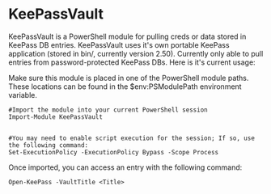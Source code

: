 # KeePassVault
KeePassVault is a PowerShell module for pulling creds or data stored in KeePass DB entries. KeePassVault uses it's own portable KeePass application (stored in bin/, currently version 2.50). Currently only able to pull entries from password-protected KeePass DBs. Here is it's current usage: 

Make sure this module is placed in one of the PowerShell module paths. These locations can be found in the $env:PSModulePath environment variable.

```
#Import the module into your current PowerShell session
Import-Module KeePassVault


#You may need to enable script execution for the session; If so, use the following command:
Set-ExecutionPolicy -ExecutionPolicy Bypass -Scope Process

```

Once imported, you can access an entry with the following command:

```
Open-KeePass -VaultTitle <Title>

```

